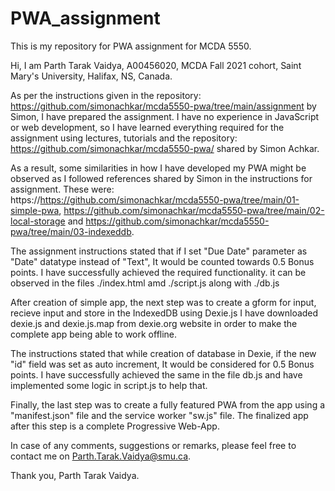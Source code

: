# PWA_assignment
This is my repository for PWA assignment for MCDA 5550.

Hi, I am Parth Tarak Vaidya, A00456020, MCDA Fall 2021 cohort, Saint Mary's University, Halifax, NS, Canada.

As per the instructions given in the repository: https://github.com/simonachkar/mcda5550-pwa/tree/main/assignment by Simon, I have prepared the assignment.
I have no experience in JavaScript or web development, so I have learned everything required for the assignment using lectures, tutorials and the repository: https://github.com/simonachkar/mcda5550-pwa/ shared by Simon Achkar.

As a result, some similarities in how I have developed my PWA might be observed as I followed references shared by Simon in the instructions for assignment. These were: https://https://github.com/simonachkar/mcda5550-pwa/tree/main/01-simple-pwa, https://github.com/simonachkar/mcda5550-pwa/tree/main/02-local-storage and https://github.com/simonachkar/mcda5550-pwa/tree/main/03-indexeddb.

The assignment instructions stated that if I set "Due Date" parameter as "Date" datatype instead of "Text", It would be counted towards 0.5 Bonus points. I have successfully achieved the required functionality. it can be observed in the files ./index.html amd ./script.js along with ./db.js

After creation of simple app, the next step was to create a gform for input, recieve input and store in the IndexedDB using Dexie.js I have downloaded dexie.js and dexie.js.map from dexie.org website in order to make the complete app being able to work offline.

The instructions stated that while creation of database in Dexie, if the new "id" field was set as auto increment, It would be considered for 0.5 Bonus points. I have successfully achieved the same in the file db.js and have implemented some logic in script.js to help that.

Finally, the last step was to create a fully featured PWA from the app using a "manifest.json" file and the service worker "sw.js" file. The finalized app after this step is a complete Progressive Web-App.

In case of any comments, suggestions or remarks, please feel free to contact me on Parth.Tarak.Vaidya@smu.ca.

Thank you,
Parth Tarak Vaidya.